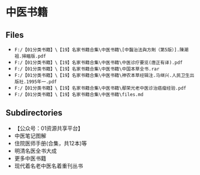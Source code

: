 # 中医书籍

## Files

- `F:/【01分类书籍】\【19】名家书籍合集\中医书籍\[中醫治法與方劑（第5版）].陳潮祖.掃瞄版.pdf`
- `F:/【01分类书籍】\【19】名家书籍合集\中医书籍\中医诊疗要览(唐正有译).pdf`
- `F:/【01分类书籍】\【19】名家书籍合集\中医书籍\中国本草全书.rar`
- `F:/【01分类书籍】\【19】名家书籍合集\中医书籍\神农本草经辑注.马继兴.人民卫生出版社.1995年一.pdf`
- `F:/【01分类书籍】\【19】名家书籍合集\中医书籍\鄢荣光老中医诊治癌瘤经验.pdf`
- `F:/【01分类书籍】\【19】名家书籍合集\中医书籍\files.md`

## Subdirectories

- 【公众号：01资源共享平台】
- 中医笔记图解
- 住院医师手册(合集，共12本)等
- 明清名医全书大成
- 更多中医书籍
- 现代着名老中医名着重刊丛书
